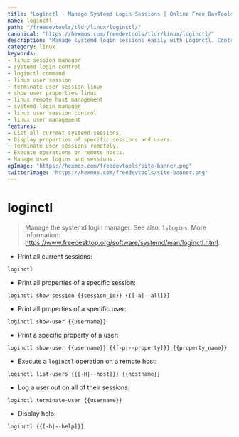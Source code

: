 ```yaml
---
title: "Loginctl - Manage Systemd Login Sessions | Online Free DevTools by Hexmos"
name: loginctl
path: "/freedevtools/tldr/linux/loginctl/"
canonical: "https://hexmos.com/freedevtools/tldr/linux/loginctl/"
description: "Manage systemd login sessions easily with Loginctl. Control user sessions, display properties, and execute operations on remote hosts. Free online tool, no registration required."
category: linux
keywords:
- linux session manager
- systemd login control
- loginctl command
- linux user session
- terminate user session linux
- show user properties linux
- linux remote host management
- systemd login manager
- linux user session control
- linux user management
features:
- List all current systemd sessions.
- Display properties of specific sessions and users.
- Terminate user sessions remotely.
- Execute operations on remote hosts.
- Manage user logins and sessions.
ogImage: "https://hexmos.com/freedevtools/site-banner.png"
twitterImage: "https://hexmos.com/freedevtools/site-banner.png"
---
```


# loginctl

> Manage the systemd login manager.
> See also: `lslogins`.
> More information: <https://www.freedesktop.org/software/systemd/man/loginctl.html>.

- Print all current sessions:

`loginctl`

- Print all properties of a specific session:

`loginctl show-session {{session_id}} {{[-a|--all]}}`

- Print all properties of a specific user:

`loginctl show-user {{username}}`

- Print a specific property of a user:

`loginctl show-user {{username}} {{[-p|--property]}} {{property_name}}`

- Execute a `loginctl` operation on a remote host:

`loginctl list-users {{[-H|--host]}} {{hostname}}`

- Log a user out on all of their sessions:

`loginctl terminate-user {{username}}`

- Display help:

`loginctl {{[-h|--help]}}`
